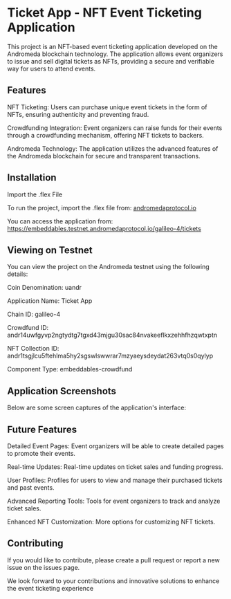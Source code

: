 # Ticket App - NFT Event Ticketing Application

This project is an NFT-based event ticketing application developed on the Andromeda blockchain technology. The application allows event organizers to issue and sell digital tickets as NFTs, providing a secure and verifiable way for users to attend events.


## Features


NFT Ticketing: Users can purchase unique event tickets in the form of NFTs, ensuring authenticity and preventing fraud.

Crowdfunding Integration: Event organizers can raise funds for their events through a crowdfunding mechanism, offering NFT tickets to backers.

Andromeda Technology: The application utilizes the advanced features of the Andromeda blockchain for secure and transparent transactions.


## Installation

Import the .flex File

To run the project, import the .flex file from: [andromedaprotocol.io](https://andromedaprotocol.io)

You can access the application from: https://embeddables.testnet.andromedaprotocol.io/galileo-4/tickets


## Viewing on Testnet

You can view the project on the Andromeda testnet using the following details:



Coin Denomination: uandr

Application Name: Ticket App

Chain ID: galileo-4

Crowdfund ID: andr14uwfgyvp2ngtydtg7tgxd43mjgu30sac84nvakeeflkxzehhfhzqwtxptn

NFT Collection ID: andr1tsgjlcu5ftehlma5hy2sgswlswwrar7mzyaeysdeydat263vtq0s0qylyp

Component Type: embeddables-crowdfund


## Application Screenshots

Below are some screen captures of the application's interface:













## Future Features

Detailed Event Pages: Event organizers will be able to create detailed pages to promote their events.

Real-time Updates: Real-time updates on ticket sales and funding progress.

User Profiles: Profiles for users to view and manage their purchased tickets and past events.

Advanced Reporting Tools: Tools for event organizers to track and analyze ticket sales.

Enhanced NFT Customization: More options for customizing NFT tickets.


## Contributing

If you would like to contribute, please create a pull request or report a new issue on the issues page.


We look forward to your contributions and innovative solutions to enhance the event ticketing experience


